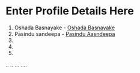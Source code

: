 # Enter Profile Details Here

1. Oshada Basnayake - [Oshada Basnayake](https://github.com/oshada97)
2. Pasindu sandeepa - [Pasindu Aasndeepa](https://github.com/PasinduSan)
2.
3.
4.
..
..
...
....